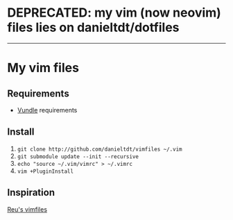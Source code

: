 # DEPRECATED: my vim (now neovim) files lies on danieltdt/dotfiles

---

# My vim files

## Requirements

* [Vundle](https://github.com/gmarik/Vundle.vim) requirements

## Install

1. `git clone http://github.com/danieltdt/vimfiles ~/.vim`
2. `git submodule update --init --recursive`
3. `echo "source ~/.vim/vimrc" > ~/.vimrc`
4. `vim +PluginInstall`

## Inspiration

[Reu's vimfiles](https://github.com/reu/vimfiles)
